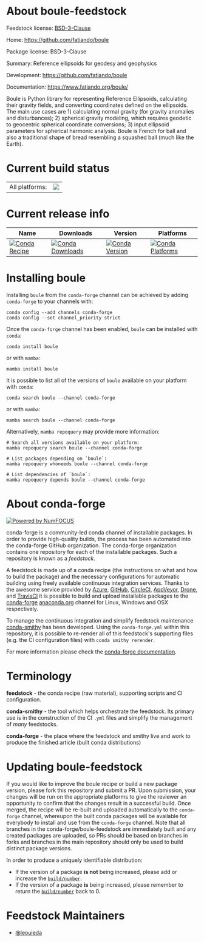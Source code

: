 About boule-feedstock
=====================

Feedstock license: [BSD-3-Clause](https://github.com/conda-forge/boule-feedstock/blob/main/LICENSE.txt)

Home: https://github.com/fatiando/boule

Package license: BSD-3-Clause

Summary: Reference ellipsoids for geodesy and geophysics

Development: https://github.com/fatiando/boule

Documentation: https://www.fatiando.org/boule/

Boule is Python library for representing Reference Ellipsoids, calculating
their gravity fields, and converting coordinates defined on the ellipsoids.
The main use cases are 1) calculating normal gravity (for gravity anomalies
and disturbances); 2) spherical gravity modeling, which requires geodetic
to geocentric spherical coordinate conversions; 3) input ellipsoid
parameters for spherical harmonic analysis. Boule is French for ball and
also a traditional shape of bread resembling a squashed ball (much like the
Earth).


Current build status
====================


<table><tr><td>All platforms:</td>
    <td>
      <a href="https://dev.azure.com/conda-forge/feedstock-builds/_build/latest?definitionId=8824&branchName=main">
        <img src="https://dev.azure.com/conda-forge/feedstock-builds/_apis/build/status/boule-feedstock?branchName=main">
      </a>
    </td>
  </tr>
</table>

Current release info
====================

| Name | Downloads | Version | Platforms |
| --- | --- | --- | --- |
| [![Conda Recipe](https://img.shields.io/badge/recipe-boule-green.svg)](https://anaconda.org/conda-forge/boule) | [![Conda Downloads](https://img.shields.io/conda/dn/conda-forge/boule.svg)](https://anaconda.org/conda-forge/boule) | [![Conda Version](https://img.shields.io/conda/vn/conda-forge/boule.svg)](https://anaconda.org/conda-forge/boule) | [![Conda Platforms](https://img.shields.io/conda/pn/conda-forge/boule.svg)](https://anaconda.org/conda-forge/boule) |

Installing boule
================

Installing `boule` from the `conda-forge` channel can be achieved by adding `conda-forge` to your channels with:

```
conda config --add channels conda-forge
conda config --set channel_priority strict
```

Once the `conda-forge` channel has been enabled, `boule` can be installed with `conda`:

```
conda install boule
```

or with `mamba`:

```
mamba install boule
```

It is possible to list all of the versions of `boule` available on your platform with `conda`:

```
conda search boule --channel conda-forge
```

or with `mamba`:

```
mamba search boule --channel conda-forge
```

Alternatively, `mamba repoquery` may provide more information:

```
# Search all versions available on your platform:
mamba repoquery search boule --channel conda-forge

# List packages depending on `boule`:
mamba repoquery whoneeds boule --channel conda-forge

# List dependencies of `boule`:
mamba repoquery depends boule --channel conda-forge
```


About conda-forge
=================

[![Powered by
NumFOCUS](https://img.shields.io/badge/powered%20by-NumFOCUS-orange.svg?style=flat&colorA=E1523D&colorB=007D8A)](https://numfocus.org)

conda-forge is a community-led conda channel of installable packages.
In order to provide high-quality builds, the process has been automated into the
conda-forge GitHub organization. The conda-forge organization contains one repository
for each of the installable packages. Such a repository is known as a *feedstock*.

A feedstock is made up of a conda recipe (the instructions on what and how to build
the package) and the necessary configurations for automatic building using freely
available continuous integration services. Thanks to the awesome service provided by
[Azure](https://azure.microsoft.com/en-us/services/devops/), [GitHub](https://github.com/),
[CircleCI](https://circleci.com/), [AppVeyor](https://www.appveyor.com/),
[Drone](https://cloud.drone.io/welcome), and [TravisCI](https://travis-ci.com/)
it is possible to build and upload installable packages to the
[conda-forge](https://anaconda.org/conda-forge) [anaconda.org](https://anaconda.org/)
channel for Linux, Windows and OSX respectively.

To manage the continuous integration and simplify feedstock maintenance
[conda-smithy](https://github.com/conda-forge/conda-smithy) has been developed.
Using the ``conda-forge.yml`` within this repository, it is possible to re-render all of
this feedstock's supporting files (e.g. the CI configuration files) with ``conda smithy rerender``.

For more information please check the [conda-forge documentation](https://conda-forge.org/docs/).

Terminology
===========

**feedstock** - the conda recipe (raw material), supporting scripts and CI configuration.

**conda-smithy** - the tool which helps orchestrate the feedstock.
                   Its primary use is in the construction of the CI ``.yml`` files
                   and simplify the management of *many* feedstocks.

**conda-forge** - the place where the feedstock and smithy live and work to
                  produce the finished article (built conda distributions)


Updating boule-feedstock
========================

If you would like to improve the boule recipe or build a new
package version, please fork this repository and submit a PR. Upon submission,
your changes will be run on the appropriate platforms to give the reviewer an
opportunity to confirm that the changes result in a successful build. Once
merged, the recipe will be re-built and uploaded automatically to the
`conda-forge` channel, whereupon the built conda packages will be available for
everybody to install and use from the `conda-forge` channel.
Note that all branches in the conda-forge/boule-feedstock are
immediately built and any created packages are uploaded, so PRs should be based
on branches in forks and branches in the main repository should only be used to
build distinct package versions.

In order to produce a uniquely identifiable distribution:
 * If the version of a package **is not** being increased, please add or increase
   the [``build/number``](https://docs.conda.io/projects/conda-build/en/latest/resources/define-metadata.html#build-number-and-string).
 * If the version of a package **is** being increased, please remember to return
   the [``build/number``](https://docs.conda.io/projects/conda-build/en/latest/resources/define-metadata.html#build-number-and-string)
   back to 0.

Feedstock Maintainers
=====================

* [@leouieda](https://github.com/leouieda/)

